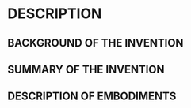 # DESCRIPTION

## BACKGROUND OF THE INVENTION

## SUMMARY OF THE INVENTION

## DESCRIPTION OF EMBODIMENTS

